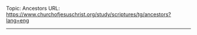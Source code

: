 Topic: Ancestors
URL: https://www.churchofjesuschrist.org/study/scriptures/tg/ancestors?lang=eng

---

